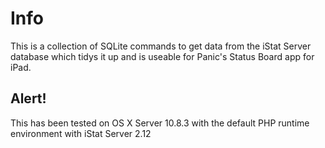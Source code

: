 # Info
This is a collection of SQLite commands to get data from the iStat Server database which tidys it up and is useable for Panic's Status Board app for iPad.

## Alert!
This has been tested on OS X Server 10.8.3 with the default PHP runtime environment with iStat Server 2.12
